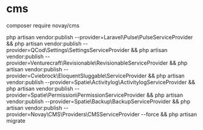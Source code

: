 # cms
 

composer require novay/cms

php artisan vendor:publish --provider=Laravel\\Pulse\\PulseServiceProvider &&
php artisan vendor:publish --provider=QCod\\Settings\\SettingsServiceProvider &&
php artisan vendor:publish --provider=Venturecraft\\Revisionable\\RevisionableServiceProvider &&
php artisan vendor:publish --provider=Cviebrock\\EloquentSluggable\\ServiceProvider &&
php artisan vendor:publish --provider=Spatie\\Activitylog\\ActivitylogServiceProvider &&
php artisan vendor:publish --provider=Spatie\\Permission\\PermissionServiceProvider &&
php artisan vendor:publish --provider=Spatie\\Backup\\BackupServiceProvider &&
php artisan vendor:publish --provider=Novay\\CMS\\Providers\\CMSServiceProvider --force &&
php artisan migrate